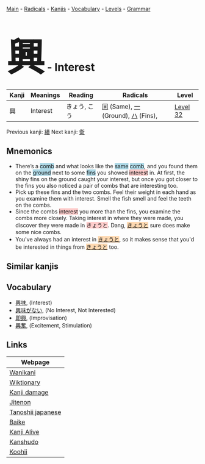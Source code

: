 <style> bigfont {font-size: 100px}</style>
[Main](../index.md) -
[Radicals](../radicals.md) -
[Kanjis](../kanjis.md) -
[Vocabulary](../vocabulary.md) -
[Levels](../levels.md) -
[Grammar](../grammar.md)
# <bigfont> 興</bigfont> - Interest 

| Kanji | Meanings | Reading | Radicals | Level |
| --- | --- | --- | --- | --- |
| 興 | Interest | きょう, こう | [同](../radicals/同.md) (Same), [一](../radicals/一.md) (Ground), [ハ](../radicals/ハ.md) (Fins),  | [Level 32](../levels/wk_level32.md) |

Previous kanji: [績](績.md) Next kanji: [衛](衛.md) 

## Mnemonics
 * There’s a <span style="background-color:#ADD8E6"> comb</span> and what looks like the <span style="background-color:#ADD8E6"> same</span> <span style="background-color:#ADD8E6"> comb</span>, and you found them on the <span style="background-color:#ADD8E6"> ground</span> next to some <span style="background-color:#ADD8E6"> fins</span> you showed <span style="background-color:#ffcccb"> interest</span> in. At first, the shiny fins on the ground caught your interest, but once you got closer to the fins you also noticed a pair of combs that are interesting too.
* Pick up these fins and the two combs. Feel their weight in each hand as you examine them with interest. Smell the fish smell and feel the teeth on the combs.
* Since the combs <span style="background-color:#ffcccb"> interest</span> you more than the fins, you examine the combs more closely. Taking interest in where they were made, you discover they were made in <span style="background-color:#ffcccb"> きょうと</span>. Dang, <span style="background-color:#fed8b1"> [きょうと](https://jisho.org/search/きょうと)</span> sure does make some nice combs.
* You've always had an interest in <span style="background-color:#fed8b1"> [きょうと](https://jisho.org/search/きょうと)</span>, so it makes sense that you'd be interested in things from <span style="background-color:#fed8b1"> [きょうと](https://jisho.org/search/きょうと)</span> too.


## Similar kanjis
 


## Vocabulary
 * [興味](../vocabulary/興.md), (Interest)
* [興味がない](../vocabulary/興.md), (No Interest, Not Interested)
* [即興](../vocabulary/興.md), (Improvisation)
* [興奮](../vocabulary/興.md), (Excitement, Stimulation)



## Links 

| Webpage |
| --- |
| [Wanikani          ](https://www.wanikani.com/kanji/興) |
| [Wiktionary        ](https://en.wiktionary.org/wiki/興) |
| [Kanji damage      ](http://www.kanjidamage.com/kanji/search?utf8=✓&q=興) |
| [Jitenon           ](https://jitenon.com/kanji/興) |
| [Tanoshii japanese ](https://www.tanoshiijapanese.com/dictionary/kanji.cfm?k=興) |
| [Baike             ](https://baike.baidu.com/item/興) |
| [Kanji Alive       ](https://app.kanjialive.com/興) |
| [Kanshudo          ](https://www.kanshudo.com/searchmn?q=興) |
| [Koohii            ](https://kanji.koohii.com/study/kanji/興) |
